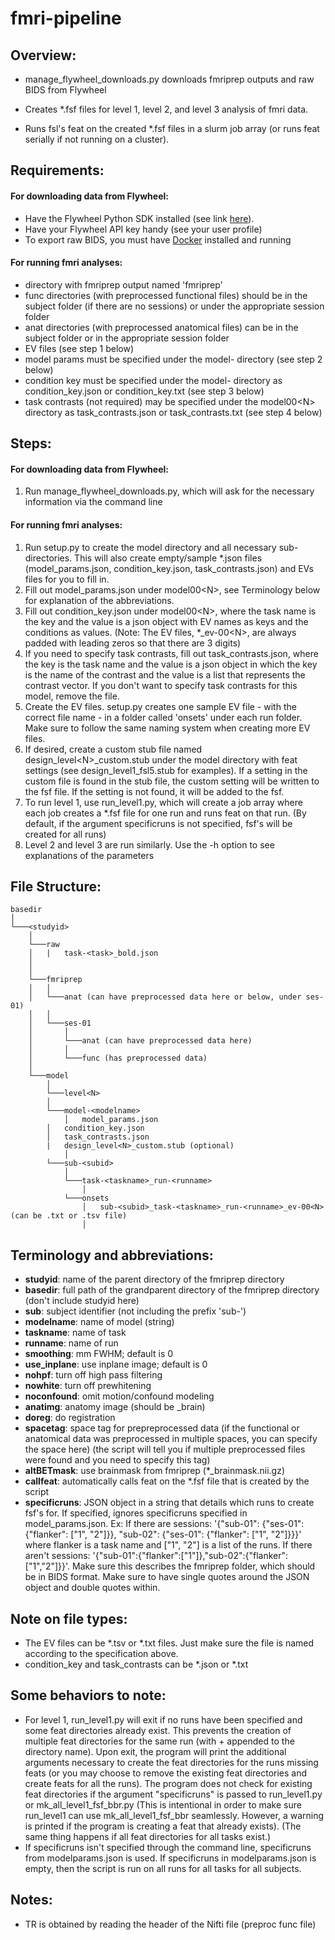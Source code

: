 # fmri-pipeline

## Overview:
- manage_flywheel_downloads.py downloads fmriprep outputs and raw BIDS from Flywheel

- Creates *.fsf files for level 1, level 2, and level 3 analysis of fmri data.
- Runs fsl's feat on the created *.fsf files in a slurm job array (or runs feat serially if not running on a cluster).

## Requirements:

#### For downloading data from Flywheel:
- Have the Flywheel Python SDK installed (see link [here](https://flywheel-io.github.io/core/branches/master/python/getting_started.html)). 
- Have your Flywheel API key handy (see your user profile)
- To export raw BIDS, you must have [Docker](https://docs.docker.com/install/#cloud) installed and running


#### For running fmri analyses:
- directory with fmriprep output named 'fmriprep'
- func directories (with preprocessed functional files) should be in the subject folder (if there are no sessions) or under the appropriate session folder
- anat directories (with preprocessed anatomical files) can be in the subject folder or in the appropriate session folder
- EV files (see step 1 below)
- model params must be specified under the model-<modelname> directory (see step 2 below)
- condition key must be specified under the model-<modelname> directory as condition_key.json or condition_key.txt (see step 3 below)
- task contrasts (not required) may be specified under the model00\<N> directory as task_contrasts.json or task_contrasts.txt (see step 4 below)

## Steps:

#### For downloading data from Flywheel:
1. Run manage_flywheel_downloads.py, which will ask for the necessary information via the command line

#### For running fmri analyses:
1. Run setup.py to create the model directory and all necessary sub-directories. This will also create empty/sample *.json files (model_params.json, condition_key.json, task_contrasts.json) and EVs files for you to fill in. 
2. Fill out model_params.json under model00\<N>, see Terminology below for explanation of the abbreviations.
3. Fill out condition_key.json under model00\<N>, where the task name is the key and the value is a json object with EV names as keys and the conditions as values. (Note: The EV files, *_ev-00\<N>, are always padded with leading zeros so that there are 3 digits)
4. If you need to specify task contrasts, fill out task_contrasts.json, where the key is the task name and the value is a json object in which the key is the name of the contrast and the value is a list that represents the contrast vector. If you don't want to specify task contrasts for this model, remove the file.
5. Create the EV files. setup.py creates one sample EV file - with the correct file name - in a folder called 'onsets' under each run folder. Make sure to follow the same naming system when creating more EV files.
6. If desired, create a custom stub file named design_level\<N>_custom.stub under the model directory with feat settings (see design_level1_fsl5.stub for examples). If a setting in the custom file is found in the stub file, the custom setting will be written to the fsf file. If the setting is not found, it will be added to the fsf.
7. To run level 1, use run_level1.py, which will create a job array where each job creates a *.fsf file for one run and runs feat on that run. (By default, if the argument specificruns is not specified, fsf's will be created for all runs)
8. Level 2 and level 3 are run similarly. Use the -h option to see explanations of the parameters

## File Structure:
```
basedir
│
└───<studyid>
    │
    └───raw
    │   |   task-<task>_bold.json
    │
    │
    └───fmriprep
    │	│
    │	└───anat (can have preprocessed data here or below, under ses-01)
    │	│
    │	└───ses-01
    │	    │
    │	    └───anat (can have preprocessed data here)
    │	    │
    │	    └───func (has preprocessed data)
    │
    └───model
        │
        └───level<N>
	    │
	    └───model-<modelname>
	    	│   model_params.json
		│   condition_key.json
		│   task_contrasts.json
		|   design_level<N>_custom.stub (optional)
	    	│
		└───sub-<subid>
		    │
		    └───task-<taskname>_run-<runname>
		        │
			└───onsets
			    │   sub-<subid>_task-<taskname>_run-<runname>_ev-00<N> (can be .txt or .tsv file) 
			    │
```

## Terminology and abbreviations:
- **studyid**: name of the parent directory of the fmriprep directory
- **basedir**: full path of the grandparent directory of the fmriprep directory (don't include studyid here)
- **sub**: subject identifier (not including the prefix 'sub-')
- **modelname**: name of model (string)
- **taskname**: name of task
- **runname**: name of run
- **smoothing**: mm FWHM; default is 0
- **use_inplane**: use inplane image; default is 0
- **nohpf**: turn off high pass filtering 
- **nowhite**: turn off prewhitening
- **noconfound**: omit motion/confound modeling
- **anatimg**: anatomy image (should be _brain)
- **doreg**: do registration
- **spacetag**: space tag for prepreprocessed data (if the functional or anatomical data was preprocessed in multiple spaces, you can specify the space here) (the script will tell you if multiple preprocessed files were found and you need to specify this tag)
- **altBETmask**: use brainmask from fmriprep (*_brainmask.nii.gz)
- **callfeat**: automatically calls feat on the *.fsf file that is created by the script
- **specificruns**: JSON object in a string that details which runs to create fsf's for. If specified, ignores specificruns specified in model_params.json. Ex: If there are sessions: '{"sub-01": {"ses-01": {"flanker": ["1", "2"]}}, "sub-02": {"ses-01": {"flanker": ["1", "2"]}}}' where flanker is a task name and ["1", "2"] is a list of the runs. If there aren't sessions: '{"sub-01":{"flanker":["1"]},"sub-02":{"flanker":["1","2"]}}'. Make sure this describes the fmriprep folder, which should be in BIDS format. Make sure to have single quotes around the JSON object and double quotes within.

## Note on file types:
- The EV files can be *.tsv or *.txt files. Just make sure the file is named according to the specification above.
- condition_key and task_contrasts can be *.json or *.txt 

## Some behaviors to note:
- For level 1, run_level1.py will exit if no runs have been specified and some feat directories already exist. This prevents the creation of multiple feat directories for the same run (with + appended to the directory name). Upon exit, the program will print the additional arguments necessary to create the feat directories for the runs missing feats (or you may choose to remove the existing feat directories and create feats for all the runs). The program does not check for existing feat directories if the argument "specificruns" is passed to run_level1.py or mk_all_level1_fsf_bbr.py (This is intentional in order to make sure run_level1 can use mk_all_level1_fsf_bbr seamlessly. However, a warning is printed if the program is creating a feat that already exists). (The same thing happens if all feat directories for all tasks exist.) 
- If specificruns isn't specified through the command line, specificruns from modelparams.json is used. If specificruns in modelparams.json is empty, then the script is run on all runs for all tasks for all subjects.

## Notes:
- TR is obtained by reading the header of the Nifti file (preproc func file)
